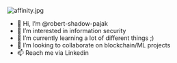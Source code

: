 ![affinity.jpg](https://www.akamaiaffinity.com/assets/images/gallery/techtalks/13.JPG)

- 👋 Hi, I’m @robert-shadow-pajak
- 👀 I’m interested in information security
- 🌱 I’m currently learning a lot of different things ;)
- 💞️ I’m looking to collaborate on blockchain/ML projects
- 📫 Reach me via Linkedin

